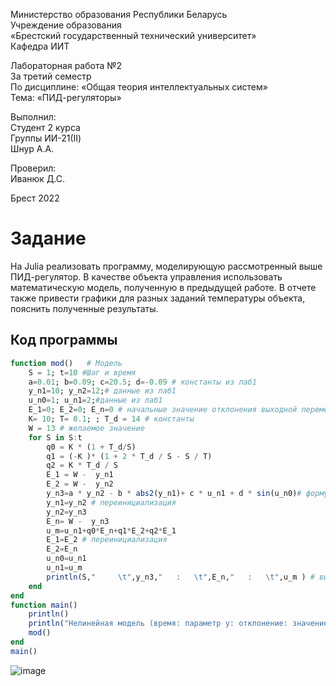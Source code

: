 Министерство образования Республики Беларусь <br/>
Учреждение образования <br/>
«Брестский государственный технический университет» <br/>
Кафедра ИИТ <br/>

Лабораторная работа №2 <br/>
За третий семестр <br/>
По дисциплине: «Общая теория интеллектуальных систем» <br/>
Тема: «ПИД-регуляторы» <br/>

Выполнил: <br/>
Студент 2 курса <br/>
Группы ИИ-21(II) <br/>
Шнур А.А.  <br/>

Проверил: <br/>
Иванюк Д.С. <br/>

Брест 2022 <br/>

# Задание #

На Julia реализовать программу, моделирующую рассмотренный выше ПИД-регулятор. В качестве объекта управления использовать математическую модель, полученную в предыдущей работе. В отчете также привести графики для разных заданий температуры объекта, пояснить полученные результаты.

## Код программы ##


``` julia
function mod()   # Модель 
    S = 1; t=10 #Шаг и время
    a=0.01; b=0.09; c=20.5; d=-0.09 # константы из лаб1
    y_n1=10; y_n2=12;# данные из лаб1
    u_n0=1; u_n1=2;#данные из лаб1
    E_1=0; E_2=0; E_n=0 # начальные значение отклонения выходной переменной
    K= 10; T= 0.1; ; T_d = 14 # константы 
    W = 13 # желаемое значение
    for S in S:t
        q0 = K * (1 + T_d/S)
        q1 = (-K )* (1 + 2 * T_d / S - S / T)
        q2 = K * T_d / S
        E_1 = W -  y_n1
        E_2 = W -  y_n2
        y_n3=a * y_n2 - b * abs2(y_n1)+ c * u_n1 + d * sin(u_n0)# формула нелинейной модели
        y_n1=y_n2 # переинициализация
        y_n2=y_n3
        E_n= W -  y_n3 
        u_m=u_n1+q0*E_n+q1*E_2+q2*E_1
        E_1=E_2 # переинициализация
        E_2=E_n
        u_n0=u_n1
        u_n1=u_m
        println(S,"     \t",y_n3,"   :   \t",E_n,"   :   \t",u_m ) # вывод значений   
    end     
end
function main() 
    println()
    println("Нелинейная модель (время: параметр y: отклонение: значение управляющего воздействия):")
    mod()
end
main() 
```
![image](https://user-images.githubusercontent.com/113057337/199968488-b9211df3-e2ac-4ac5-9e17-08b63be5963b.png)
